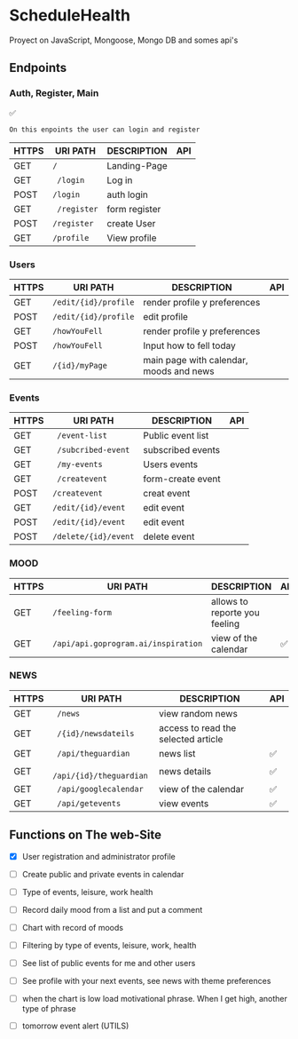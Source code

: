 # ScheduleHealth
Proyect on JavaScript, Mongoose, Mongo DB and somes api's


## Endpoints
### Auth, Register, Main  
:white_check_mark:

    On this enpoints the user can login and register

| HTTPS | URI PATH | DESCRIPTION | API |
|-------|------|-------------|-----|
| GET | `/` | Landing-Page |  |
| GET | ` /login` | Log in |  |
| POST | `/login`| auth login |  |
| GET | ` /register`| form register |  |
| POST | `/register `| create User | |
| GET | ` /profile `| View profile |  |

### Users

| HTTPS | URI PATH | DESCRIPTION | API |
|-------|------|-------------|-----|
| GET | `/edit/{id}/profile` | render profile y preferences  |  |
| POST | `/edit/{id}/profile`| edit profile |  |
| GET | `/howYouFell` | render profile y preferences  |  |
| POST | `/howYouFell` | Input how to fell today |  |
| GET | `/{id}/myPage` | main page with calendar, moods and news  |  |

### Events

| HTTPS | URI PATH | DESCRIPTION | API |
|-------|------|-------------|-----|
| GET	| ` /event-list` |	Public event list | |
| GET	| ` /subcribed-event` |subscribed events | | 
| GET	| ` /my-events` |	Users events | |
| GET	| ` /createvent` | form-create event | |
| POST | `/createvent`	| creat event | |
| GET	| `/edit/{id}/event` | edit event | |
| POST | `/edit/{id}/event` | edit event | |
| POST | `/delete/{id}/event` | delete event | |

### MOOD
| HTTPS | URI PATH | DESCRIPTION | API |
|-------|------|-------------|-----|
| GET | `/feeling-form` | allows to reporte you feeling | |	
| GET | `/api/api.goprogram.ai/inspiration` | view of the calendar | :white_check_mark: |

### NEWS
| HTTPS | URI PATH | DESCRIPTION | API |
|-------|------|-------------|-----|
| GET | ` /news`| view random news | |
| GET | ` /{id}/newsdateils` | access to read the selected article	 | |
| GET | ` /api/theguardian` | news list | :white_check_mark:  |
| GET | ` /api/{id}/theguardian` | news details | :white_check_mark:  |
| GET | ` /api/googlecalendar` | view of the calendar | :white_check_mark: |
| GET | ` /api/getevents` | view events | :white_check_mark:  |


## Functions on The web-Site
- [x] User registration and administrator profile
- [ ] Create public and private events in calendar
- [ ] Type of events, leisure, work health
- [ ] Record daily mood from a list and put a comment
- [ ] Chart with record of moods
- [ ] Filtering by type of events, leisure, work, health
- [ ] See list of public events for me and other users
- [ ] See profile with your next events, see news with theme preferences
- [ ] when the chart is low load motivational phrase. When I get high, another type of phrase
- [ ] tomorrow event alert (UTILS)

